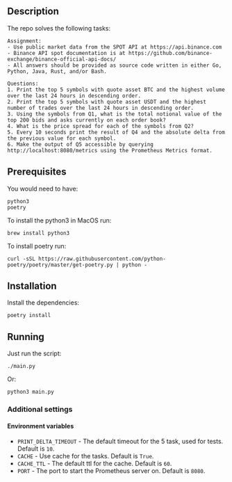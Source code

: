 ## Description
The repo solves the following tasks:
```
Assignment:
- Use public market data from the SPOT API at https://api.binance.com
- Binance API spot documentation is at https://github.com/binance-exchange/binance-official-api-docs/
- All answers should be provided as source code written in either Go, Python, Java, Rust, and/or Bash.

Questions:
1. Print the top 5 symbols with quote asset BTC and the highest volume over the last 24 hours in descending order.
2. Print the top 5 symbols with quote asset USDT and the highest number of trades over the last 24 hours in descending order.
3. Using the symbols from Q1, what is the total notional value of the top 200 bids and asks currently on each order book?
4. What is the price spread for each of the symbols from Q2?
5. Every 10 seconds print the result of Q4 and the absolute delta from the previous value for each symbol.
6. Make the output of Q5 accessible by querying http://localhost:8080/metrics using the Prometheus Metrics format.
```

## Prerequisites
You would need to have:
``` 
python3
poetry
```
To install the python3 in MacOS run:
```
brew install python3
```

To install poetry run: 
```
curl -sSL https://raw.githubusercontent.com/python-poetry/poetry/master/get-poetry.py | python -
```

## Installation

Install the dependencies:
```
poetry install
```

## Running

Just run the script:
```
./main.py
```
Or:
```
python3 main.py
```

### Additional settings
#### Environment variables

- `PRINT_DELTA_TIMEOUT` - The default timeout for the 5 task, used for tests. Default is `10`.
- `CACHE` - Use cache for the tasks. Default is `True`.
- `CACHE_TTL` - The default ttl for the cache. Default is `60`.
- `PORT` - The port to start the Prometheus server on. Default is `8080`.
